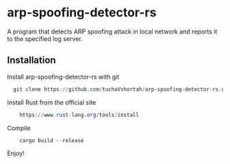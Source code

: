# arp-spoofing-detector-rs

A program that detects ARP spoofing attack in local network and reports it to the specified log server.


## Installation


Install arp-spoofing-detector-rs with git

```powershell
  git clone https://github.com/tuchaVshortah/arp-spoofing-detector-rs.git
```

Install Rust from the official site

```powershell
    https://www.rust-lang.org/tools/install
```

Compile

```powershell
    cargo build --release
```

Enjoy!